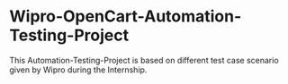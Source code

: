 # Wipro-OpenCart-Automation-Testing-Project
This Automation-Testing-Project is based on different test case scenario given by Wipro during the Internship.
